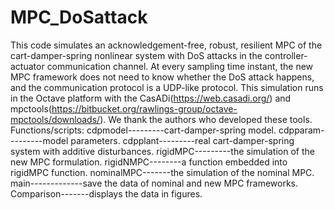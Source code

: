 # MPC_DoSattack
This code simulates an acknowledgement-free, robust, resilient MPC of the cart-damper-spring nonlinear system with DoS attacks in the controller-actuator communication channel.
At every sampling time instant, the new MPC framework does not need to know whether the DoS attack happens, and the communication protocol is a UDP-like protocol.
This simulation runs in the Octave platform with the CasADi(https://web.casadi.org/) and mpctools(https://bitbucket.org/rawlings-group/octave-mpctools/downloads/).
We thank the authors who developed these tools.
Functions/scripts:
cdpmodel---------cart-damper-spring model.
cdpparam---------model parameters.
cdpplant---------real cart-damper-spring system with additive disturbances.
rigidMPC---------the simulation of the new MPC formulation.
rigidNMPC--------a function embedded into rigidMPC function.
nominalMPC-------the simulation of the nominal MPC.
main-------------save the data of nominal and new MPC frameworks.
Comparison-------displays the data in figures.   
